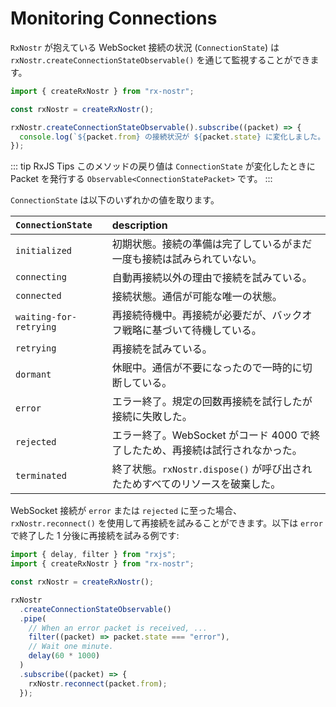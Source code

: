 # Monitoring Connections

`RxNostr` が抱えている WebSocket 接続の状況 (`ConnectionState`) は `rxNostr.createConnectionStateObservable()` を通じて監視することができます。

```ts
import { createRxNostr } from "rx-nostr";

const rxNostr = createRxNostr();

rxNostr.createConnectionStateObservable().subscribe((packet) => {
  console.log(`${packet.from} の接続状況が ${packet.state} に変化しました。`);
});
```

::: tip RxJS Tips
このメソッドの戻り値は `ConnectionState` が変化したときに Packet を発行する `Observable<ConnectionStatePacket>` です。
:::

`ConnectionState` は以下のいずれかの値を取ります。

| `ConnectionState`      | description                                                                    |
| :--------------------- | :----------------------------------------------------------------------------- |
| `initialized`          | 初期状態。接続の準備は完了しているがまだ一度も接続は試みられていない。         |
| `connecting`           | 自動再接続以外の理由で接続を試みている。                                       |
| `connected`            | 接続状態。通信が可能な唯一の状態。                                             |
| `waiting-for-retrying` | 再接続待機中。再接続が必要だが、バックオフ戦略に基づいて待機している。         |
| `retrying`             | 再接続を試みている。                                                           |
| `dormant`              | 休眠中。通信が不要になったので一時的に切断している。                           |
| `error`                | エラー終了。規定の回数再接続を試行したが接続に失敗した。                       |
| `rejected`             | エラー終了。WebSocket がコード 4000 で終了したため、再接続は試行されなかった。 |
| `terminated`           | 終了状態。`rxNostr.dispose()` が呼び出されたためすべてのリソースを破棄した。   |

WebSocket 接続が `error` または `rejected` に至った場合、`rxNostr.reconnect()` を使用して再接続を試みることができます。以下は `error` で終了した 1 分後に再接続を試みる例です:

```ts
import { delay, filter } from "rxjs";
import { createRxNostr } from "rx-nostr";

const rxNostr = createRxNostr();

rxNostr
  .createConnectionStateObservable()
  .pipe(
    // When an error packet is received, ...
    filter((packet) => packet.state === "error"),
    // Wait one minute.
    delay(60 * 1000)
  )
  .subscribe((packet) => {
    rxNostr.reconnect(packet.from);
  });
```

